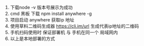 1. 下载node -v 版本号展示为成功
2. cmd 黑板 下载 npm install anywhere -g
3. 项目启动 anywhere 获取ip 地址
4. 使用草料二维码生成器 https://cli.im/url 生成代表ip地址的二维码
5. 手机扫码使用时 保证部署机 与 手机在同一个 局域网内
6. 以上是本地部署的方式